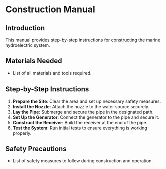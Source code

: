 # Construction Manual

## Introduction
This manual provides step-by-step instructions for constructing the marine hydroelectric system.

## Materials Needed
- List of all materials and tools required.

## Step-by-Step Instructions
1. **Prepare the Site**: Clear the area and set up necessary safety measures.
2. **Install the Nozzle**: Attach the nozzle to the water source securely.
3. **Lay the Pipe**: Submerge and secure the pipe in the designated path.
4. **Set Up the Generator**: Connect the generator to the pipe and secure it.
5. **Construct the Receiver**: Build the receiver at the end of the pipe.
6. **Test the System**: Run initial tests to ensure everything is working properly.

## Safety Precautions
- List of safety measures to follow during construction and operation.